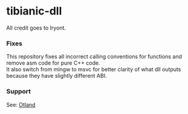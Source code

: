 # tibianic-dll
All credit goes to Iryont.

### Fixes
This repository fixes all incorrect calling conventions for functions and remove asm code for pure C++ code.  
It also switch from mingw to msvc for better clarity of what dll outputs because they have slightly different ABI.

### Support
See: [Otland](https://otland.net/threads/download-tibianic-dll-sources-client-injection.258903/)
